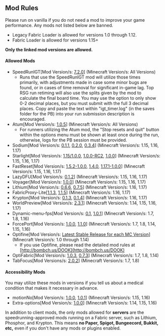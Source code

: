 <!-- Output copied to clipboard! -->

<!-----

Yay, no errors, warnings, or alerts!

Conversion time: 0.419 seconds.


Using this Markdown file:

1. Paste this output into your source file.
2. See the notes and action items below regarding this conversion run.
3. Check the rendered output (headings, lists, code blocks, tables) for proper
   formatting and use a linkchecker before you publish this page.

Conversion notes:

* Docs to Markdown version 1.0β33
* Mon Feb 28 2022 18:20:39 GMT-0800 (PST)
* Source doc: Mod Rules
----->



## Mod Rules   

Please run on vanilla if you do not need a mod to improve your game performance. Any mods not listed below are banned.



* Legacy Fabric Loader is allowed for versions 1.0 through 1.12.
* Fabric Loader is allowed for versions 1.15+

**Only the linked mod versions are allowed.**


#### Allowed Mods



* SpeedRunIGT[Mod Version/s: [7.2.0](https://github.com/RedLime/SpeedRunIGT/releases/tag/7.2)] (Minecraft Version/s: All Versions)
    * Runs that use the SpeedRunIGT mod will utilize those times primarily, with adjustments made in case some minor bugs are found, or in cases of time removal for significant in-game lag. Top RSG run retiming will also use the splits given by the mod to calculate the final board time. You may use the option to only show 0-2 decimal places, but you must submit with the full 3 decimal places. Copy and paste the text within "igt_timer.log" (in the saves folder for the PB) into your run submission description is encouraged.
* Atum[Mod Version/s: [1.0.5](https://github.com/VoidXWalker/Atum/releases/tag/v1.0.5)] (Minecraft Version/s: All Versions)
    * For runners utilizing the Atum mod, the "Stop resets and quit" button within the options menu must be shown at least once during the run, otherwise, logs for the PB session must be provided.
* Sodium[Mod Version/s: [0.1.1](https://github.com/mrmangohands/sodium-fabric/releases/tag/mc1.15.2-0.1.1-SNAPSHOT%2B2020-12-10), [0.2.0](https://github.com/mrmangohands/sodium-fabric/releases/tag/mc1.16.1-0.2.0%2Bbuild.17), [0.3.4](https://github.com/CaffeineMC/sodium-fabric/releases/tag/mc1.17.1-0.3.4)] (Minecraft Version/s: 1.15, 1.16, 1.17)
* Starlight[Mod Version/s: [1.15/1.0.0](https://github.com/dariasc/Starlight/releases), [1.0.0-RC2](https://github.com/PaperMC/Starlight/releases/tag/1.0.0-RC2), [1.0.0](https://modrinth.com/mod/starlight/version/nc7qGadJ)] (Minecraft Version/s: 1.15, 1.16, 1.17)
* FastReset[Mod Version/s: [1.5.2-1.0.0](https://github.com/jan-leila/FastReset/releases/tag/1.15.2-1.0.0), [1.4.0](https://github.com/jan-leila/FastReset/releases/tag/1.16.1-1.4.0), [1.17.1-1.0.0](https://github.com/jan-leila/FastReset/releases/tag/1.17.1-1.0.0)] (Minecraft Version/s: 1.15, 1.16, 1.17)
* LazyDFU[Mod Version/s: [0.1.2](https://modrinth.com/mod/lazydfu/version/0.1.2)] (Minecraft Version/s: 1.15, 1.16, 1.17)
* Voyager[Mod Version/s: [1.0.0](https://github.com/modmuss50/Voyager/releases/tag/1.0.0)] (Minecraft Version/s: 1.15, 1.16, 1.17)
* Lithium[Mod Version/s: [0.6.6](https://github.com/mrmangohands/lithium-fabric/releases/tag/mc1.16.1-0.6.6), [0.7.5](https://modrinth.com/mod/lithium/version/mc1.17.1-0.7.5)] (Minecraft Version/s: 1.16, 1.17)
* FabricProxy-Lite[[1.1.3](https://www.curseforge.com/minecraft/mc-mods/fabricproxy-lite/files/3311465), [1.1.5](https://www.curseforge.com/minecraft/mc-mods/fabricproxy-lite/files/3391409)] (Minecraft Version/s: 1.16, 1.17)
* Krypton[Mod Version/s: [0.1.3](https://github.com/mrmangohands/krypton/releases/tag/mc1.16.1-0.1.3-SNAPSHOT%2B2021-02-20), [0.1.4](https://github.com/astei/krypton/releases/tag/v0.1.4)] (Minecraft Version/s: 1.16, 1.17)
* WorldPreview[Mod Version/s: [2.3.1](https://github.com/VoidXWalker/WorldPreview/releases/tag/v2.3.1)] (Minecraft Version/s: 1.14, 1.15, 1.16, 1.17)
* Dynamic-menu-fps[Mod Version/s: [0.1](https://www.google.com/url?q=https://cdn.discordapp.com/attachments/830250875376107542/880559489735086100/dynamic-menu-fps-0.1.jar&sa=D&source=docs&ust=1646042423410666&usg=AOvVaw1jAENPlXnzGlmWBhtYW-8j), [1.0.1](https://github.com/RedLime/Pre1.9-Dynamic-FPS/releases/tag/1.0.1)] (Minecraft Version/s: 1.7, 1.8, 1.16)
* ForcePort[Mod Version/s: [1.0.0](https://github.com/marinersfan824/Force-Port-Mod/releases/tag/v1.0.0), [1.1.0](https://github.com/DuncanRuns/Force-Port-Mod/releases/tag/v1.1.0)] (Minecraft Version/s: 1.7, 1.8, 1.14, 1.15, 1.16)
* Optifine[Mod Version/s: [Latest Stable Release for each MC Version](https://optifine.net/downloads)] (Minecraft Version/s: 1.0 through 1.14)
    * If you use Optifine, please read the detailed mod rules at [http://bombch.us/DOOK](http://bombch.us/DOOK)
* OptiFabric[Mod Version/s: [1.0.3](https://github.com/RedLime/OptiFabric-Pre1.9/releases/tag/1.0.3), [0.7.3](https://github.com/Sjouwer/OptiFabric-1.14.4-Updated/releases/tag/v0.7.3)] (Minecraft Version/s: 1.7, 1.8, 1.14)
* TabFocus[Mod Versions/s: [2.0.2](https://github.com/RedLime/TabFocus/releases/tag/2.0.2)] (Minecraft Version/s: 1.7, 1.8)


#### Accessibility Mods


You may utilize these mods in versions if you tell us about a medical condition that makes it necessary in advance.



* motionNo[Mod Version/s: [1.0.0](https://www.curseforge.com/minecraft/mc-mods/motiono/files/2934263), [1.0.1](https://www.curseforge.com/minecraft/mc-mods/motiono/files/2983176)] (Minecraft Version/s: 1.15, 1.16)
* Extra-options[Mod Version/s: [1.0.0](https://github.com/VoidXWalker/extra-options/releases/tag/v1.0.0)] (Minecraft Version/s: 1.14, 1.15, 1.16)

In addition to client mods, the only mods allowed for **servers** are the speedrunning-approved mods running on a Fabric server, such as Lithium, Phosphor, and Krypton. This means **no Paper, Spigot, Bungeecord, Bukkit, etc,** even if you don't have any mods or plugins enabled.

